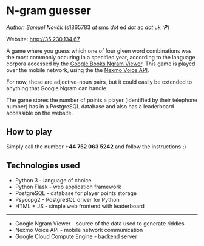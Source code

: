 # N-gram guesser

*Author: Samuel Novák* (s1865783 *at* sms *dot* ed *dot* ac *dot* uk ***:P***)

Website: http://35.230.134.67

A game where you guess which one of four given word combinations was the most commonly occuring in a specified year, according to the language corpora accessed by the [Google Books Ngram Viewer](https://books.google.com/ngrams). This game is played over the mobile network, using the the [Nexmo Voice API](https://www.nexmo.com/).

For now, these are adjective-noun pairs, but it could easily be extended to anything that Google Ngram can handle.

The game stores the number of points a player (identified by their telephone number) has in a PostgreSQL database and also has a leaderboard accessible on the website.

## How to play

Simply call the number **+44 752 063 5242** and follow the instructions ;)

## Technologies used

* Python 3 - language of choice
* Python Flask - web application framework
* PostgreSQL - database for player points storage
* Psycopg2 - PostgreSQL driver for Python
* HTML + JS - simple web frontend with leaderboard
---
* Google Ngram Viewer - source of the data used to generate riddles
* Nexmo Voice API - mobile network communication
* Google Cloud Compute Engine - backend server
